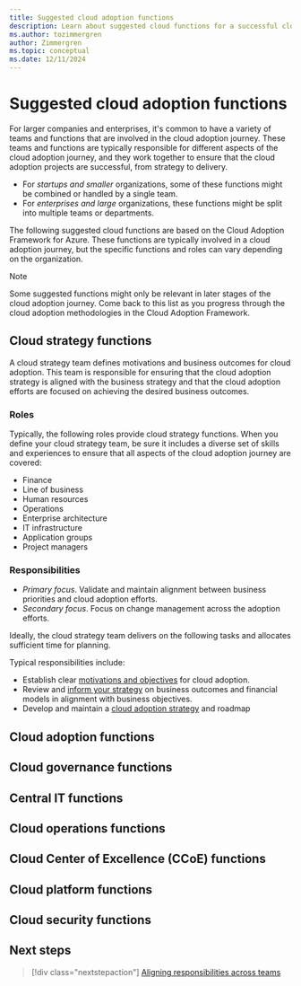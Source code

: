 ```yaml
---
title: Suggested cloud adoption functions
description: Learn about suggested cloud functions for a successful cloud adoption journey and how to align responsibilities across them.
ms.author: tozimmergren
author: Zimmergren
ms.topic: conceptual
ms.date: 12/11/2024
---
```


# Suggested cloud adoption functions

For larger companies and enterprises, it's common to have a variety of teams and functions that are involved in the cloud adoption journey. These teams and functions are typically responsible for different aspects of the cloud adoption journey, and they work together to ensure that the cloud adoption projects are successful, from strategy to delivery.

- For _startups and smaller_ organizations, some of these functions might be combined or handled by a single team.
- For _enterprises and large_ organizations, these functions might be split into multiple teams or departments.

The following suggested cloud functions are based on the Cloud Adoption Framework for Azure. These functions are typically involved in a cloud adoption journey, but the specific functions and roles can vary depending on the organization.

> [!NOTE]
> Some suggested functions might only be relevant in later stages of the cloud adoption journey. Come back to this list as you progress through the cloud adoption methodologies in the Cloud Adoption Framework.

## Cloud strategy functions

A cloud strategy team defines motivations and business outcomes for cloud adoption. This team is responsible for ensuring that the cloud adoption strategy is aligned with the business strategy and that the cloud adoption efforts are focused on achieving the desired business outcomes.

### Roles

Typically, the following roles provide cloud strategy functions. When you define your cloud strategy team, be sure it includes a diverse set of skills and experiences to ensure that all aspects of the cloud adoption journey are covered:

- Finance
- Line of business
- Human resources
- Operations
- Enterprise architecture
- IT infrastructure
- Application groups
- Project managers

### Responsibilities

- _Primary focus_. Validate and maintain alignment between business priorities and cloud adoption efforts.
- _Secondary focus_. Focus on change management across the adoption efforts.

Ideally, the cloud strategy team delivers on the following tasks and allocates sufficient time for planning.

Typical responsibilities include:

- Establish clear [motivations and objectives](../mission-objectives.md) for cloud adoption.
- Review and [inform your strategy](../inform/index.md) on business outcomes and financial models in alignment with business objectives.
- Develop and maintain a [cloud adoption strategy](../index.md) and roadmap

## Cloud adoption functions

## Cloud governance functions

## Central IT functions

## Cloud operations functions

## Cloud Center of Excellence (CCoE) functions

## Cloud platform functions

## Cloud security functions

## Next steps

> [!div class="nextstepaction"]
> [Aligning responsibilities across teams](./raci-alignment.md)
